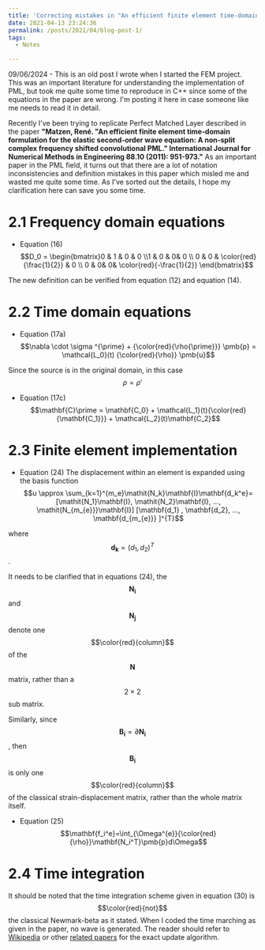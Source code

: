 ```yaml
---
title: 'Correcting mistakes in "An efficient finite element time-domain formulation for the elastic second-order wave equation: A non-split complex frequency shifted convolutional PML"'
date: 2021-04-13 23:24:36
permalink: /posts/2021/04/blog-post-1/
tags: 
  - Notes

---
```

09/06/2024 - This is an old post I wrote when I started the FEM project. This was an important literature for understanding the implementation of PML, but took me quite some time to reproduce in C++ since some of the equations in the paper are wrong. I'm posting it here in case someone like me needs to read it in detail.

Recently I've been trying to replicate Perfect Matched Layer described in the paper  **"Matzen, René. "An efficient finite element time‐domain formulation for the elastic second‐order wave equation: A non‐split complex frequency shifted convolutional PML." International Journal for Numerical Methods in Engineering 88.10 (2011): 951-973."** As an important paper in the PML field, it turns out that there are a lot of notation inconsistencies and definition mistakes in this paper which misled me and wasted me quite some time. As I've sorted out the details, I hope my clarification here can save you some time.

# 2.1 Frequency domain equations
- Equation (16)
  $$D_0 = \begin{bmatrix}0 & 1 & 0 & 0 \\1 & 0 & 0& 0 \\ 0 & 0 & \color{red}{\frac{1}{2}} & 0 \\ 0 & 0& 0& \color{red}{-\frac{1}{2}} \end{bmatrix}$$

The new definition can be verified from equation (12) and equation (14).

# 2.2 Time domain equations
- Equation (17a)
$$\nabla \cdot \sigma ^{\prime} + {\color{red}{\rho{\prime}}}  \pmb{p} = \mathcal{L_0}(t) {\color{red}{\rho}} \pmb{u}$$

Since the source is in the original domain, in this case 
$$\rho = \rho{\prime}$$
- Equation (17c)
$$\mathbf{C}\prime = \mathbf{C_0} + \mathcal{L_1}(t){\color{red}{\mathbf{C_1}}} + \mathcal{L_2}(t)\mathbf{C_2}$$

# 2.3 Finite element implementation
- Equation (24)
The displacement within an element is expanded using the basis function
$$u \approx \sum_{k=1}^{m_e}\mathit{N_k}\mathbf{I}\mathbf{d_k^e}=[\mathit{N_1}\mathbf{I}, \mathit{N_2}\mathbf{I}, ..., \mathit{N_{m_{e}}}\mathbf{I}] [\mathbf{d_1} , \mathbf{d_2}, ..., \mathbf{d_{m_{e}}} ]^{T}$$

where $$\mathbf{d_k} = (d_1, d_2)^{T}$$.


It needs to be clarified that in equations (24), the $$\mathbf{N_i}$$ and $$\mathbf{N_j}$$ denote one $$\color{red}{column}$$ of the $$\mathbf{N}$$ matrix, rather than a $$2\times 2$$ sub matrix.

Similarly, since $$\mathbf{B_i} = \partial{\mathbf{N_i}}$$, then $$\mathbf{B_i}$$ is only one $$\color{red}{column}$$ of the classical strain-displacement matrix, rather than the whole matrix itself.

- Equation (25)
$$\mathbf{f_i^e}=\int_{\Omega^{e}}{\color{red}{\rho}}\mathbf{N_i^T}\pmb{p}d\Omega$$

# 2.4 Time integration
It should be noted that the time integration scheme given in equation (30) is $$\color{red}{not}$$ the classical Newmark-beta as it stated. When I coded the time marching as given in the paper, no wave is generated. The reader should refer to [Wikipedia](https://en.wikipedia.org/wiki/Newmark-beta_method) or other [related papers](https://academic.oup.com/gji/article/198/3/1714/588126) for the exact update algorithm.
